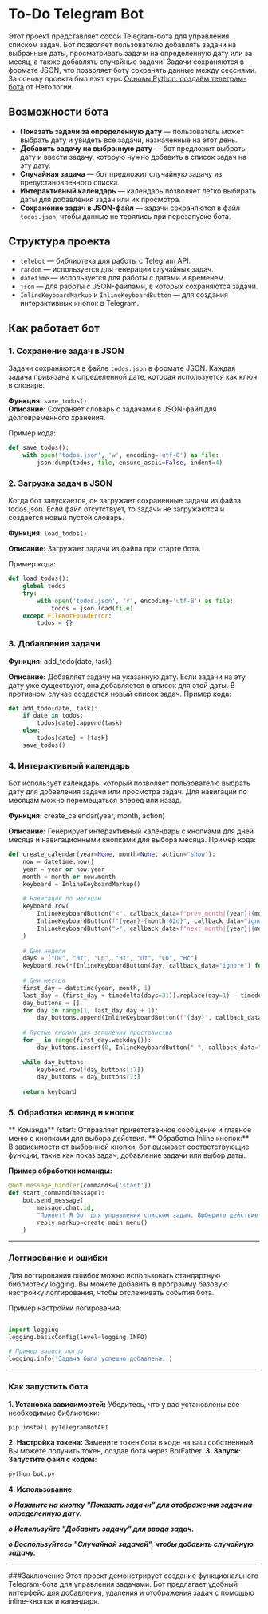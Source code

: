 # To-Do Telegram Bot

Этот проект представляет собой Telegram-бота для управления списком задач. Бот позволяет пользователю добавлять задачи на выбранные даты, просматривать задачи на определенную дату или за месяц, а также добавлять случайные задачи. Задачи сохраняются в формате JSON, что позволяет боту сохранять данные между сессиями.
За основу проекта был взят курс [Основы Python: создаём телеграм-бота](https://netology.ru/) от Нетологии.
## Возможности бота

- **Показать задачи за определенную дату** — пользователь может выбрать дату и увидеть все задачи, назначенные на этот день.
- **Добавить задачу на выбранную дату** — бот предложит выбрать дату и ввести задачу, которую нужно добавить в список задач на эту дату.
- **Случайная задача** — бот предложит случайную задачу из предустановленного списка.
- **Интерактивный календарь** — календарь позволяет легко выбирать даты для добавления задач или их просмотра.
- **Сохранение задач в JSON-файл** — задачи сохраняются в файл `todos.json`, чтобы данные не терялись при перезапуске бота.

## Структура проекта

- `telebot` — библиотека для работы с Telegram API.
- `random` — используется для генерации случайных задач.
- `datetime` — используется для работы с датами и временем.
- `json` — для работы с JSON-файлами, в которых сохраняются задачи.
- `InlineKeyboardMarkup` и `InlineKeyboardButton` — для создания интерактивных кнопок в Telegram.

## Как работает бот

### 1. Сохранение задач в JSON

Задачи сохраняются в файле `todos.json` в формате JSON. Каждая задача привязана к определенной дате, которая используется как ключ в словаре.

**Функция:** `save_todos()`  
**Описание:** Сохраняет словарь с задачами в JSON-файл для долговременного хранения.

Пример кода:
```python
def save_todos():
    with open('todos.json', 'w', encoding='utf-8') as file:
        json.dump(todos, file, ensure_ascii=False, indent=4)
```
### 2. Загрузка задач в JSON
Когда бот запускается, он загружает сохраненные задачи из файла todos.json. Если файл отсутствует, то задачи не загружаются и создается новый пустой словарь.

**Функция:** `load_todos()`

**Описание:** Загружает задачи из файла при старте бота.

Пример кода:
```python
def load_todos():
    global todos
    try:
        with open('todos.json', 'r', encoding='utf-8') as file:
            todos = json.load(file)
    except FileNotFoundError:
        todos = {}
```
### 3. Добавление задачи
**Функция:** add_todo(date, task)

**Описание:** Добавляет задачу на указанную дату. Если задачи на эту дату уже существуют, она добавляется в список для этой даты. В противном случае создается новый список задач.
Пример кода:
```python
def add_todo(date, task):
    if date in todos:
        todos[date].append(task)
    else:
        todos[date] = [task]
    save_todos()
```
### 4. Интерактивный календарь
Бот использует календарь, который позволяет пользователю выбрать дату для добавления задачи или просмотра задач. Для навигации по месяцам можно перемещаться вперед или назад.

**Функция:** create_calendar(year, month, action)

**Описание:** Генерирует интерактивный календарь с кнопками для дней месяца и навигационными кнопками для выбора месяца.
Пример кода:
```python
def create_calendar(year=None, month=None, action="show"):
    now = datetime.now()
    year = year or now.year
    month = month or now.month
    keyboard = InlineKeyboardMarkup()
    
    # Навигация по месяцам
    keyboard.row(
        InlineKeyboardButton("<", callback_data=f"prev_month|{year}|{month}"),
        InlineKeyboardButton(f"{year}-{month:02d}", callback_data="ignore"),
        InlineKeyboardButton(">", callback_data=f"next_month|{year}|{month}")
    )
    
    # Дни недели
    days = ["Пн", "Вт", "Ср", "Чт", "Пт", "Сб", "Вс"]
    keyboard.row(*[InlineKeyboardButton(day, callback_data="ignore") for day in days])
    
    # Дни месяца
    first_day = datetime(year, month, 1)
    last_day = (first_day + timedelta(days=31)).replace(day=1) - timedelta(days=1)
    day_buttons = []
    for day in range(1, last_day.day + 1):
        day_buttons.append(InlineKeyboardButton(f"{day}", callback_data=f"select_date_{action}|{year}-{month:02d}-{day:02d}"))
    
    # Пустые кнопки для заполения пространства
    for _ in range(first_day.weekday()):
        day_buttons.insert(0, InlineKeyboardButton(" ", callback_data="ignore"))
    
    while day_buttons:
        keyboard.row(*day_buttons[:7])
        day_buttons = day_buttons[7:]
    
    return keyboard
```
### 5. Обработка команд и кнопок

** Команда**  /start: 
Отправляет приветственное сообщение и главное меню с кнопками для выбора действия.
** Обработка Inline кнопок:**  
В зависимости от выбранной кнопки, бот вызывает соответствующие функции, такие как показ задач, добавление задачи или выбор даты.

**Пример обработки команды:** 
```python
@bot.message_handler(commands=['start'])
def start_command(message):
    bot.send_message(
        message.chat.id,
        "Привет! Я бот для управления списком задач. Выберите действие:",
        reply_markup=create_main_menu()
    )
```    

________________________________________
### Логгирование и ошибки
Для логгирования ошибок можно использовать стандартную библиотеку logging. Вы можете добавить в программу базовую настройку логгирования, чтобы отслеживать события бота.

Пример настройки логирования:
```python

import logging
logging.basicConfig(level=logging.INFO)

# Пример записи логов
logging.info('Задача была успешно добавлена.')
```
________________________________________

### Как запустить бота
**1.	Установка зависимостей:** Убедитесь, что у вас установлены все необходимые библиотеки:
```bash
pip install pyTelegramBotAPI
```
**2.	Настройка токена:** Замените токен бота в коде на ваш собственный. Вы можете получить токен, создав бота через BotFather.
**3.	Запуск: Запустите файл с кодом:**
```bash
python bot.py
```
**4.	Использование:**

***o	Нажмите на кнопку "Показать задачи" для отображения задач на определенную дату.***

***o	Используйте "Добавить задачу" для ввода задач.***

***o	Воспользуйтесь "Случайной задачей", чтобы добавить случайную задачу.***
________________________________________
###Заключение
Этот проект демонстрирует создание функционального Telegram-бота для управления задачами. Бот предлагает удобный интерфейс для добавления, удаления и отображения задач с помощью inline-кнопок и календаря.
